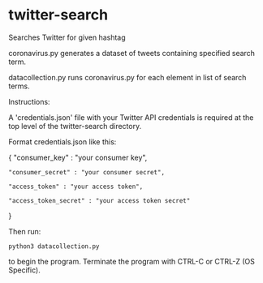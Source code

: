 # twitter-search
Searches Twitter for given hashtag

coronavirus.py generates a dataset of tweets containing specified search term.

datacollection.py runs coronavirus.py for each element in list of search terms. 


Instructions:

A 'credentials.json' file with your Twitter API credentials is required at the top level of the twitter-search directory. 
 
Format credentials.json like this:

{
	"consumer_key" : "your consumer key",
	
	"consumer_secret" : "your consumer secret",
	
	"access_token" : "your access token",
	
	"access_token_secret" : "your access token secret"
}


Then run:

`python3 datacollection.py`

to begin the program. Terminate the program with CTRL-C or CTRL-Z (OS Specific).
